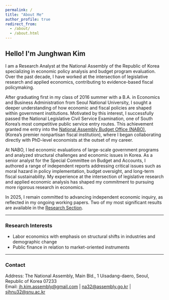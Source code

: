 ```yaml
---
permalink: /
title: "About Me"
author_profile: true
redirect_from: 
  - /about/
  - /about.html
---
```




## Hello! I'm Junghwan Kim  

I am a Research Analyst at the National Assembly of the Republic of Korea specializing in economic policy analysis and budget program evaluation. Over the past decade, I have worked at the intersection of legislative research and applied economics, contributing to evidence-based fiscal policymaking.

After graduating first in my class of 2016 summer with a B.A. in Economics and Business Administration from Seoul National University, I sought a deeper understanding of how economic and fiscal policies are shaped within government institutions. Motivated by this interest, I successfully passed the National Legislative Civil Service Examination, one of South Korea’s most competitive public service entry routes. This achievement granted me entry into the [National Assembly Budget Office (NABO)](https://korea.nabo.go.kr/naboEng/main/main.do), (Korea’s premier nonpartisan fiscal institution), where I began collaborating directly with PhD-level economists at the outset of my career.

At NABO, I led economic evaluations of large-scale government programs and analyzed structural challenges and economic issues in Korea. As a senior analyst for the Special Committee on Budget and Accounts, I authored a range of independent reports addressing critical issues such as moral hazard in policy implementation, budget oversight, and long-term fiscal sustainability. My experience at the intersection of legislative research and applied economic analysis has shaped my commitment to pursuing more rigorous research in economics.

In 2025, I remain committed to advancing independent economic inquiry, as reflected in my ongoing working papers. Two of my most significant results are available in the [Research Section](https://jhkim-econ.github.io/research/).

---

### Research Interests
- Labor economics with emphasis on structural shifts in industries and demographic change    
- Public finance in relation to market-oriented instruments

---

### Contact
Address: The National Assembly, Main Bld., 1 Uisadang-daero, Seoul, Republic of Korea 07233  
Email: jh.kim.assembly@gmail.com | na32@assembly.go.kr | sjhnu32@snu.ac.kr 
